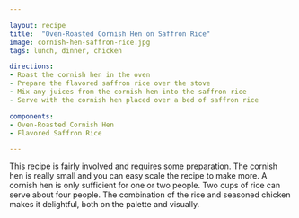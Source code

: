 ```yaml
---

layout: recipe
title:  "Oven-Roasted Cornish Hen on Saffron Rice"
image: cornish-hen-saffron-rice.jpg
tags: lunch, dinner, chicken

directions:
- Roast the cornish hen in the oven
- Prepare the flavored saffron rice over the stove
- Mix any juices from the cornish hen into the saffron rice
- Serve with the cornish hen placed over a bed of saffron rice

components:
- Oven-Roasted Cornish Hen
- Flavored Saffron Rice

---
```


This recipe is fairly involved and requires some preparation. The cornish hen is really small and you can easy scale the recipe to make more. A cornish hen is only sufficient for one or two people. Two cups of rice can serve about four people. The combination of the rice and seasoned chicken makes it delightful, both on the palette and visually.
  
